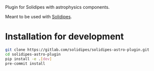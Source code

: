 Plugin for Solidipes with astrophysics components.

Meant to be used with [Solidipes](https://gitlab.com/solidipes/solidipes).


# Installation for development

```bash
git clone https://gitlab.com/solidipes/solidipes-astro-plugin.git
cd solidipes-astro-plugin
pip install -e .[dev]
pre-commit install
```
